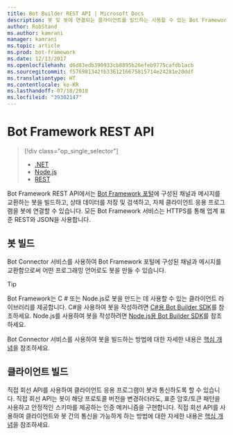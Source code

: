 ```yaml
---
title: Bot Builder REST API | Microsoft Docs
description: 봇 및 봇에 연결되는 클라이언트를 빌드하는 사용할 수 있는 Bot Framework REST API를 시작합니다.
author: RobStand
ms.author: kamrani
manager: kamrani
ms.topic: article
ms.prod: bot-framework
ms.date: 12/13/2017
ms.openlocfilehash: d6d83edb390933cb8895b26efeb9775cafdb1acb
ms.sourcegitcommit: f576981342fb3361216675815714e24281e20ddf
ms.translationtype: HT
ms.contentlocale: ko-KR
ms.lasthandoff: 07/18/2018
ms.locfileid: "39302147"
---
```

# <a name="bot-framework-rest-apis"></a>Bot Framework REST API
> [!div class="op_single_selector"]
> - [.NET](../dotnet/bot-builder-dotnet-overview.md)
> - [Node.js](../nodejs/bot-builder-nodejs-overview.md)
> - [REST](../rest-api/bot-framework-rest-overview.md)

Bot Framework REST API에서는 <a href="https://dev.botframework.com/" target="_blank">Bot Framework 포털</a>에 구성된 채널과 메시지를 교환하는 봇을 빌드하고, 상태 데이터를 저장 및 검색하고, 자체 클라이언트 응용 프로그램을 봇에 연결할 수 있습니다. 모든 Bot Framework 서비스는 HTTPS를 통해 업계 표준 REST와 JSON을 사용합니다.

## <a name="build-a-bot"></a>봇 빌드

Bot Connector 서비스를 사용하여 Bot Framework 포털에 구성된 채널과 메시지를 교환함으로써 어떤 프로그래밍 언어로도 봇을 만들 수 있습니다. 

> [!TIP]
> Bot Framework는 C # 또는 Node.js로 봇을 만드는 데 사용할 수 있는 클라이언트 라이브러리를 제공합니다. C#을 사용하여 봇을 작성하려면 [C#용 Bot Builder SDK](../dotnet/bot-builder-dotnet-overview.md)를 참조하세요. Node.js를 사용하여 봇을 작성하려면 [Node.js용 Bot Builder SDK](../nodejs/index.md)를 참조하세요. 

Bot Connector 서비스를 사용하여 봇을 빌드하는 방법에 대한 자세한 내용은 [핵심 개념](bot-framework-rest-connector-concepts.md)을 참조하세요.

## <a name="build-a-client"></a>클라이언트 빌드

직접 회선 API를 사용하여 클라이언트 응용 프로그램이 봇과 통신하도록 할 수 있습니다. 직접 회선 API는 봇이 해당 프로토콜 버전을 변경하더라도, 표준 암호/토큰 패턴을 사용하고 안정적인 스키마를 제공하는 인증 메커니즘을 구현합니다. 직접 회선 API를 사용하여 클라이언트와 봇 간의 통신을 가능하게 하는 방법에 대한 자세한 내용은 [핵심 개념](bot-framework-rest-direct-line-3-0-concepts.md)을 참조하세요. 